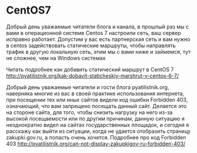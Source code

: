 # CentOS7
Добрый день уважаемые читатели блога и канала, в прошлый раз мы с вами в операционной системе Centos 7 настроили сеть, ваш сервер исправно работает. Допустим у вас есть партнерская сеть и вам нужно в centos задействовать статические маршруты, чтобы направлять трафик в другую локальную сеть, этим мы с вами ниже и займемся, тут не сложнее, чем на Windows системах

Читать подробнее как добавить статический маршрут в CentOS 7 http://pyatilistnik.org/kak-dobavit-staticheskiy-marshrut-v-centos-6-7/

Добрый день уважаемые читатели и гости блога pyatilistnik.org, наверняка многие из вас в своей практике использования интернета, при посещении тех или иных сайтов видели код ошибки Forbidden 403, означающий, что вам запрещено посещать данный сайт. Делается это на стороне сайта, для того, чтобы снизить нагрузку на него из-за высокой посещаемости или по другим причинам, данную ситуацию я неоднократно видел на сайтах государственных площадок, и сегодня я расскажу как выйти из ситуации, когда не удается отобразить страницу zakupki.gov.ru, а попасть очень хочется.
Подробнее про код Forbidden 403 http://pyatilistnik.org/can-not-display-zakupkigov-ru-forbidden-403/
